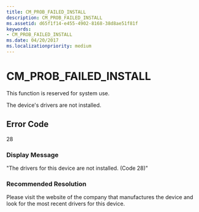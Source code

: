 ```yaml
---
title: CM_PROB_FAILED_INSTALL
description: CM_PROB_FAILED_INSTALL
ms.assetid: d65f1f14-e455-4902-8168-38d8ae51f81f
keywords:
- CM_PROB_FAILED_INSTALL
ms.date: 04/20/2017
ms.localizationpriority: medium
---
```


# CM_PROB_FAILED_INSTALL

This function is reserved for system use.

The device's drivers are not installed.

## Error Code

28

### Display Message

"The drivers for this device are not installed. (Code 28)"

### Recommended Resolution

Please visit the website of the company that manufactures the device and look for the most recent drivers for this device.
